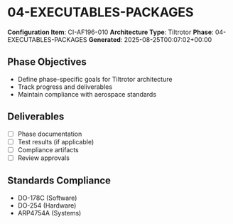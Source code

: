 # 04-EXECUTABLES-PACKAGES

**Configuration Item**: CI-AF196-010
**Architecture Type**: Tiltrotor
**Phase**: 04-EXECUTABLES-PACKAGES
**Generated**: 2025-08-25T00:07:02+00:00

## Phase Objectives
- Define phase-specific goals for Tiltrotor architecture
- Track progress and deliverables
- Maintain compliance with aerospace standards

## Deliverables
- [ ] Phase documentation
- [ ] Test results (if applicable)
- [ ] Compliance artifacts
- [ ] Review approvals

## Standards Compliance
- DO-178C (Software)
- DO-254 (Hardware)
- ARP4754A (Systems)
